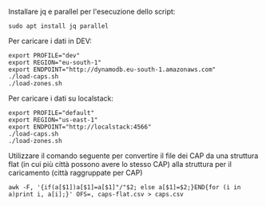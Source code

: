 
Installare jq e parallel per l'esecuzione dello script:

```
sudo apt install jq parallel
```  

Per caricare i dati in DEV:

```
export PROFILE="dev"  
export REGION="eu-south-1"  
export ENDPOINT="http://dynamodb.eu-south-1.amazonaws.com"  
./load-caps.sh  
./load-zones.sh
```  

Per caricare i dati su localstack:

```
export PROFILE="default"  
export REGION="us-east-1"  
export ENDPOINT="http://localstack:4566"  
./load-caps.sh  
./load-zones.sh
```  

Utilizzare il comando seguente per convertire il file dei CAP da una struttura flat (in cui più città possono avere lo stesso CAP) alla struttura per il caricamento (città raggruppate per CAP)

```
awk -F, '{if(a[$1])a[$1]=a[$1]"/"$2; else a[$1]=$2;}END{for (i in a)print i, a[i];}' OFS=, caps-flat.csv > caps.csv
```